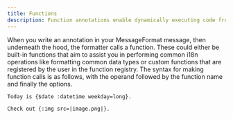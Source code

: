 ```yaml
---
title: Functions
description: Function annotations enable dynamically executing code from a message to format values, or retrieve environment information.
---
```


When you write an annotation in your MessageFormat message, then underneath the hood, the formatter calls a function. These could either be built-in functions that aim to assist you in performing common i18n operations like formatting common data types or custom functions that are registered by the user in the function registry. The syntax for making function calls is as follows, with the operand followed by the function name and finally the options.

```mf2
Today is {$date :datetime weekday=long}.

Check out {:img src=|image.png|}.
```
